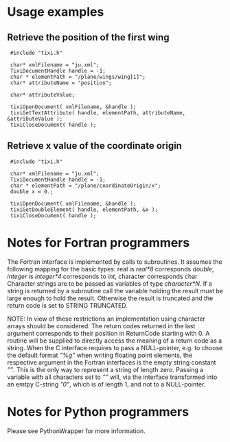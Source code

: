 # Usage examples #

## Retrieve the position of the first wing ##
```
 #include "tixi.h"

 char* xmlFilename = "ju.xml";
 TixiDocumentHandle handle = -1;
 char * elementPath = "/plane/wings/wing[1]";
 char* attributeName = "position";

 char* attributeValue;

 tixiOpenDocument( xmlFilename, &handle );
 tixiGetTextAttribute( handle, elementPath, attributeName, &attributeValue );
 tixiCloseDocument( handle );
```


## Retrieve x value of the coordinate origin ##
```
 #include "tixi.h"

 char* xmlFilename = "ju.xml";
 TixiDocumentHandle handle = -1;
 char * elementPath = "/plane/coordinateOrigin/x";
 double x = 0.;

 tixiOpenDocument( xmlFilename, &handle );
 tixiGetDoubleElement( handle, elementPath, &x );
 tixiCloseDocument( handle );
```



# Notes for Fortran programmers #
The Fortran interface is implemented by calls to subroutines. It assumes the following mapping for the basic types: real is _real\*8_ corresponds _double_, _integer_ is _integer\*4_ corresponds to _int_, character corresponds char Character strings are to be passed as variables of type _character\*N_. If a string is returned by a subroutine call the variable holding the result must be large enough to hold the result. Otherwise the result is truncated and the return code is set to STRING TRUNCATED.

NOTE: In view of these restrictions an implementation using character
arrays should be considered. The return codes returned in the last  argument corresponds to their position in ReturnCode starting with 0. A routine will be supplied to directly access the meaning of a return code as a string. When the C interface requires to pass a NULL-pointer, e.g. to choose the default format _”%g”_ when writing floating point elements, the respective argument in the Fortran interfaces is the empty string constant _””_. This is the only way to represent a string of length zero. Passing a variable with all characters set to _””_ will, via the interface transformed into an emtpy C-string _”0”_, which is of length 1, and not to a NULL-pointer.

# Notes for Python programmers #
Please see PythonWrapper for more information.
